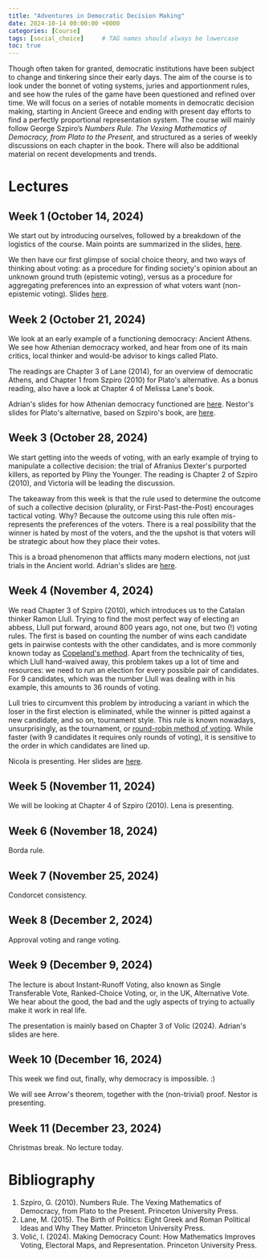 ```yaml
---
title: "Adventures in Democratic Decision Making"
date: 2024-10-14 00:00:00 +0000
categories: [Course]
tags: [social_choice]     # TAG names should always be lowercase
toc: true
---
```


Though often taken for granted, democratic institutions have been subject to change and tinkering since their early days. 
The aim of the course is to look under the bonnet of voting systems, juries and apportionment rules, 
and see how the rules of the game have been questioned and refined over time. 
We will focus on a series of notable moments in democratic decision making, 
starting in Ancient Greece and ending with present day efforts to find a perfectly proportional representation system. 
The course will mainly follow George Szpiro’s *Numbers Rule. The Vexing Mathematics of Democracy, from Plato to the Present*, 
and structured as a series of weekly discussions on each chapter in the book. 
There will also be additional material on recent developments and trends.


# Lectures

## Week 1 (October 14, 2024)
We start out by introducing ourselves, followed by a breakdown of the logistics of the course. 
Main points are summarized in the slides, 
[here](/content/teaching/2024-2025-adventures-in-democratic-decision-making/01-01-logistics.pdf).

We then have our first glimpse of social choice theory,
and two ways of thinking about voting: 
as a procedure for finding society's opinion about an unknown ground truth (epistemic voting), 
versus as a procedure for aggregating preferences into an expression of what voters want (non-epistemic voting).
Slides [here](/content/teaching/2024-2025-adventures-in-democratic-decision-making/01-02-voting-epistemic-nonepistemic.pdf).


## Week 2 (October 21, 2024)
We look at an early example of a functioning democracy: Ancient Athens.
We see how Athenian democracy worked, and hear from one of its main critics, 
local thinker and would-be advisor to kings called Plato.

The readings are Chapter 3 of Lane (2014), for an overview of democratic Athens, 
and Chapter 1 from Szpiro (2010) for Plato's alternative.
As a bonus reading, also have a look at Chapter 4 of Melissa Lane's book.

Adrian's slides for how Athenian democracy functioned are 
[here](/content/teaching/2024-2025-adventures-in-democratic-decision-making/02-01-athenian-democracy.pdf).
Nestor's slides for Plato's alternative, based on Szpiro's book, are 
[here](/content/teaching/2024-2025-adventures-in-democratic-decision-making/02-02-nestor-antidemocrat.pdf).


## Week 3 (October 28, 2024)
We start getting into the weeds of voting, with an early example of trying 
to manipulate a collective decision: the trial of Afranius Dexter's purported killers, 
as reported by Pliny the Younger. 
The reading is Chapter 2 of Szpiro (2010), and Victoria will be leading the discussion.

The takeaway from this week is that the rule used to determine the outcome of such a collective decision
(plurality, or First-Past-the-Post) encourages tactical voting. Why? Because the outcome using this rule
often mis-represents the preferences of the voters. There is a real possibility that the winner is hated
by most of the voters, and the the upshot is that voters will be strategic about how they place their votes.

This is a broad phenomenon that afflicts many modern elections, not just trials in the Ancient world.
Adrian's slides are
[here](/content/teaching/2024-2025-adventures-in-democratic-decision-making/03-02-plurality-and-its-discontents.pdf).

## Week 4 (November 4, 2024)
We read Chapter 3 of Szpiro (2010), which introduces us to the Catalan thinker Ramon Llull.
Trying to find the most perfect way of electing an abbess, Llull put forward, around 800 years ago, 
not one, but two (!) voting rules.
The first is based on counting the number of wins each candidate gets in pairwise contests with the other candidates,
and is more commonly known today as [Copeland's method](https://en.wikipedia.org/wiki/Copeland%27s_method).
Apart from the technicality of ties, which Llull hand-waived away, this problem takes up a lot of time and resources:
we need to run an election for every possible pair of candidates. 
For 9 candidates, which was the number Llull was dealing with in his example, this amounts to 36 rounds of voting.

Lull tries to circumvent this problem by introducing a variant in which the 
loser in the first election is eliminated, while the winner is pitted against a new candidate, and so on, tournament style. 
This rule is known nowadays, unsurprisingly, as 
the tournament, or [round-robin method of voting](https://en.wikipedia.org/wiki/Round-robin_voting).
While faster (with 9 candidates it requires only rounds of voting), it is sensitive to the order in which candidates 
are lined up.

Nicola is presenting. Her slides are
[here](/content/teaching/2024-2025-adventures-in-democratic-decision-making/04-01-nicola-the-mystic.pdf).

## Week 5 (November 11, 2024)
We will be looking at Chapter 4 of Szpiro (2010). Lena is presenting.

## Week 6 (November 18, 2024)
Borda rule.

## Week 7 (November 25, 2024)
Condorcet consistency.

## Week 8 (December 2, 2024)
Approval voting and range voting.

## Week 9 (December 9, 2024)
The lecture is about Instant-Runoff Voting, also known as Single Transferable Vote,
Ranked-Choice Voting, or, in the UK, Alternative Vote.
We hear about the good, the bad and the ugly aspects of trying to actually make it work in real life.

The presentation is mainly based on Chapter 3 of Volic (2024).
Adrian's slides are here.


## Week 10 (December 16, 2024)
This week we find out, finally, why democracy is impossible. :) 

We will see Arrow's theorem, together with the (non-trivial) proof.
Nestor is presenting.

## Week 11 (December 23, 2024)
Christmas break. No lecture today.


# Bibliography
1. Szpiro, G. (2010). Numbers Rule. The Vexing Mathematics of Democracy, from Plato to the Present. Princeton University Press.
2. Lane, M. (2015). The Birth of Politics: Eight Greek and Roman Political Ideas and Why They Matter. Princeton University Press.
3. Volić, I. (2024). Making Democracy Count: How Mathematics Improves Voting, Electoral Maps, and Representation. Princeton University Press.
